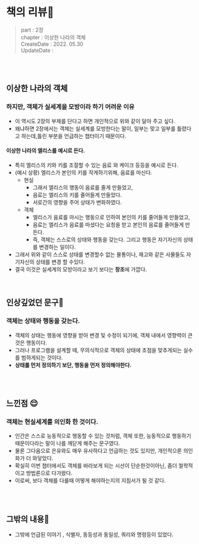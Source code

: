 # 책의 리뷰📔
> part :  2장   
> chapter : 이상한 나라의 객체     
> CreateDate : 2022. 05.30   
> UpdateDate :    


<br></br>

## 이상한 나라의 객체 

### 하지만, 객체가 실세계을 모방이라 하기 어려운 이유
 - 이 역시도 2장의 부제를 단다고 하면 개인적으로 위와 같이 달아 주고 싶다.
 - 왜냐하면 2장에서는 객체는 실세계를 모방한다는 말이, 일부는 맞고 일부를 틀렸다고 하는데,틀린 부분을 언급하는 챕터이기 때문이다.

#### 이상한 나라의 엘리스를 예시로 든다. 
 - 특히 엘리스의 키와 키를 조절할 수 있는 음료 와 케이크 등등을 예시로 든다. 
 - (예시 상황) 엘리스가 본인의 키를 작게하기위해, 음료를 마신다. 
    - 현실 
      - 그래서 엘리스의 행동이 음료를 줄게 만들었고,
      - 음료는 엘리스의 키를 줄어들게 만들었다.
      - 서로간의 영향을 주어 상태가 변화하였다.
    - 객체
       - 엘리스가 음료를 마시는 행동으로 인하여 본인의 키를 줄어들게 만들었고,
       - 음료는 엘리스가 음료를 마셨다는 요청을 받고 본인의 음료를 줄어들게 만든다.
       - 즉, 객체는 스스로의 상태와 행동을 갖는다. 그리고 행동은 자기자신의 상태를 변경하는 일이다.
 - 그래서 위와 같이 스스로 상태를 변경할수 없는 물통이나, 재고와 같은 사물들도 자기자신의 상태를 변경 할 수있다.
 - 결국 이것은 실세계의 모방이라고 보기 보다는 **창조**에 가깝다.  
<br></br>

## 인상깊었던 문구💬

### 객체는 상태와 행동을 갖는다. 
 - 객체의 상태는 행동에 영향을 받아 변경 및 수정이 되기에, 객체 내에서 영향력이 큰것은 행동이다. 
 - 그러나 프로그램을 설계할 때, 무의식적으로 객체의 상태에 초점을 맞추게되는 실수를 범하게되는 것이다. 
 - **상태를 먼저 정의하기 보단, 행동을 먼저 정의해야한다.**

<br></br>

## 느낀점 😌
### 객체는 현실세계를 의인화 한 것이다.
 - 인간은 스스로 능동적으로 행동할 수 있는 것처럼, 객체 또한, 능동적으로 행동하기 때문이다라는 말이 나를 깨닫게 해주는 문구였다. 
 - 물론 그다음으로 은유와도 매우 유사하다고 언급하는 것도 있지만, 개인적으론 의인화가 더 와닿았다.
 - 확실히 이번 챕터에서도 객체를 바라보게 되는 시선이 단순한것이아닌, 좀더 철학적이고 방법론으로 다가왔다.
 - 이로써, 보다 객체를 다룰때 어떻게 해야하는지의 지침서가 될 것 같다.

<br></br>

## 그밖의 내용🎈
- 그밖에 언급된 이야기 , 식별자, 동등성과 동일성, 쿼리와 명령등이 있었다.
